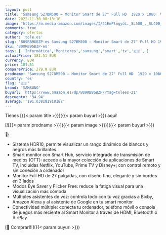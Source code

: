 ```yaml
---
layout: post
title: 'Samsung S27BM500 – Monitor Smart de 27" Full HD  1920 x 1080  VA  Smart TV  HDMI  Bluetooth  AirPlay  WiFi  Office 365  16:9  60Hz  Dex Inalámbrico  Altavoces Integrados  Hub IoT   negro'
date: 2022-11-30 00:13:16
image: 'https://m.media-amazon.com/images/I/41EmPlngyoL._SL500_._SL400_.jpg'
comments: true
category: ofertas
author: 'tole.es'
slug: 'B09RB9GBZP-es Samsung S27BM500 – Monitor Smart de 27" Full HD 1920 x...'
sku: 'B09RB9GBZP-es'
tags: [ 'Informática','Monitores','samsung','smart','tv','🇪🇸', ]
actualPrice: 181.51 EUR
currency: EUR
price: 181.51
comparePrice: 279.0 EUR
prodname: 'Samsung S27BM500 – Monitor Smart de 27" Full HD  1920 x 1080  VA  Smart TV  HDMI  Bluetooth  AirPlay  WiFi  Office 365  16:9  60Hz  Dex Inalámbrico  Altavoces Integrados  Hub IoT   negro'
country: 'es'
flag: '🇪🇸'
brand: 'SAMSUNG'
buyurl: 'https://www.amazon.es/dp/B09RB9GBZP/?tag=tolees-21'
descuento: '34.94'
average: '191.038181818182'
---
```


Tienes [{{< param title >}}]({{< param buyurl >}}) aqui!

[![{{< param prodname >}}]({{< param image >}})]({{< param buyurl >}})

🔎:

- Sistema HDR10, permite visualizar un rango dinámico de blancos y negros más brillantes
- Smart monitor con Smart Hub, servicio integrado de transmisión de medios (OTT): accede a la mayor colección de aplicaciones de Smart TV, incluidas Netflix, YouTube, Prime TV y Disney+; con control remoto y sin conexión a ordenador
- Monitor Full HD de 27 pulgadas, con diseño fino, elegante y sin bordes en 3 lados
- Modos Eye Saver y Flicker Free: reduce la fatiga visual para una visualización más cómoda
- Múltiples asistentes de voz: controla todo con tu voz gracias a Bixby, Amazon Alexa y al asistente de Google en tu smart monitor
- Conectividad múltiple: conecta tu ordenador, teléfono móvil o consola de juegos más reciente al Smart Monitor a través de HDMI, Bluetooth o AirPlay

[🛒 Comprar!!!]({{< param buyurl >}})
